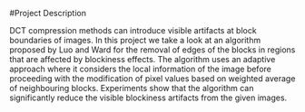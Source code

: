 #Project Description

DCT compression methods can introduce visible
artifacts at block boundaries of images. In this project we
take a look at an algorithm proposed by Luo and Ward
for the removal of edges of the blocks in regions that are
affected by blockiness effects. The algorithm uses an
adaptive approach where it considers the local
information of the image before proceeding with the
modification of pixel values based on weighted average
of neighbouring blocks. Experiments show that the
algorithm can significantly reduce the visible blockiness
artifacts from the given images.
